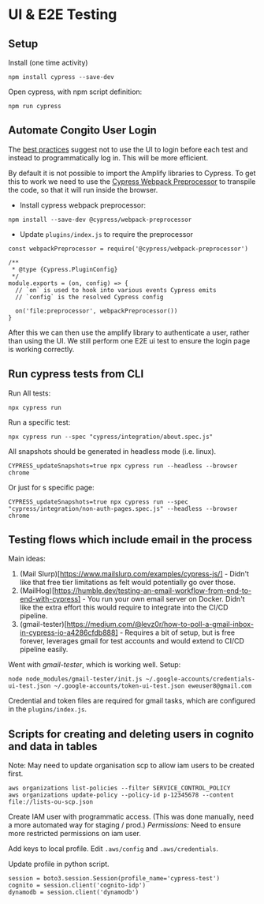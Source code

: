 # UI & E2E Testing


## Setup

Install (one time activity)
```
npm install cypress --save-dev
```

Open cypress, with npm script definition:
```
npm run cypress
```

## Automate Congito User Login
The [best practices](https://docs.cypress.io/guides/references/best-practices.html#Selecting-Elements) suggest not to use the UI to login before each test and instead to programmatically log in.  This will be more efficient.

By default it is not possible to import the Amplify libraries to Cypress.  To get this to work we need to use the [Cypress Webpack Preprocessor](https://github.com/cypress-io/cypress-webpack-preprocessor) to transpile the code, so that it will run inside the browser.

* Install cypress webpack preprocessor:
```
npm install --save-dev @cypress/webpack-preprocessor
```
* Update `plugins/index.js` to require the preprocessor
```
const webpackPreprocessor = require('@cypress/webpack-preprocessor')

/**
 * @type {Cypress.PluginConfig}
 */
module.exports = (on, config) => {
  // `on` is used to hook into various events Cypress emits
  // `config` is the resolved Cypress config

  on('file:preprocessor', webpackPreprocessor())
}
```

After this we can then use the amplify library to authenticate a user, rather than using the UI.  We still perform one E2E ui test to ensure the login page is working correctly.

## Run cypress tests from CLI
Run All tests:
```
npx cypress run
```

Run a specific test:
```
npx cypress run --spec "cypress/integration/about.spec.js"
```

All snapshots should be generated in headless mode (i.e. linux).
```
CYPRESS_updateSnapshots=true npx cypress run --headless --browser chrome
```

Or just for s specific page:
```
CYPRESS_updateSnapshots=true npx cypress run --spec "cypress/integration/non-auth-pages.spec.js" --headless --browser chrome
```

## Testing flows which include email in the process

Main ideas:
1. (Mail Slurp)[https://www.mailslurp.com/examples/cypress-js/] - Didn't like that free tier limitations as felt would potentially go over those.
2. (MailHog)[https://humble.dev/testing-an-email-workflow-from-end-to-end-with-cypress] - You run your own email server on Docker.  Didn't like the extra effort this would require to integrate into the CI/CD pipeline.
3. (gmail-tester)[https://medium.com/@levz0r/how-to-poll-a-gmail-inbox-in-cypress-io-a4286cfdb888] - Requires a bit of setup, but is free forever, leverages gmail for test accounts and would extend to CI/CD pipeline easily.


Went with _gmail-tester_, which is working well. Setup:
```
node node_modules/gmail-tester/init.js ~/.google-accounts/credentials-ui-test.json ~/.google-accounts/token-ui-test.json eweuser8@gmail.com
```

Credential and token files are required for gmail tasks, which are configured in the `plugins/index.js`.



## Scripts for creating and deleting users in cognito and data in tables
Note: May need to update organisation scp to allow iam users to be created first.
```
aws organizations list-policies --filter SERVICE_CONTROL_POLICY
aws organizations update-policy --policy-id p-12345678 --content file://lists-ou-scp.json
```

Create IAM user with programmatic access.  (This was done manually, need a more automated way for staging / prod.)
*Permissions:* Need to ensure more restricted permissions on iam user.

Add keys to local profile.  Edit `.aws/config` and `.aws/credentials`.

Update profile in python script.
```
session = boto3.session.Session(profile_name='cypress-test')
cognito = session.client('cognito-idp')
dynamodb = session.client('dynamodb')
```
